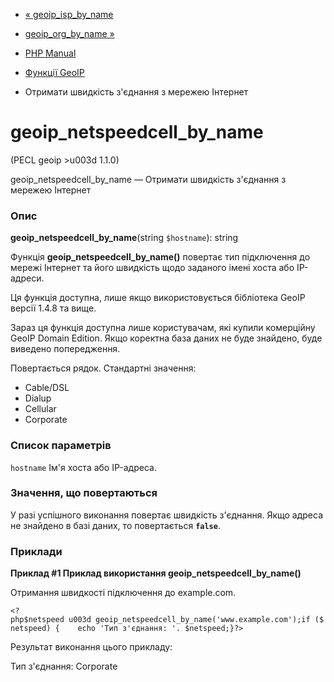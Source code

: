 - [« geoip_isp_by_name](function.geoip-isp-by-name.md)
- [geoip_org_by_name »](function.geoip-org-by-name.md)

- [PHP Manual](index.md)
- [Функції GeoIP](ref.geoip.md)
- Отримати швидкість з'єднання з мережею Інтернет

# geoip_netspeedcell_by_name

(PECL geoip \>u003d 1.1.0)

geoip_netspeedcell_by_name — Отримати швидкість з'єднання з мережею
Інтернет

### Опис

**geoip_netspeedcell_by_name**(string `$hostname`): string

Функція **geoip_netspeedcell_by_name()** повертає тип підключення до
мережі Інтернет та його швидкість щодо заданого імені хоста або
IP-адреси.

Ця функція доступна, лише якщо використовується бібліотека GeoIP версії
1.4.8 та вище.

Зараз ця функція доступна лише користувачам, які купили комерційну
GeoIP Domain Edition. Якщо коректна база даних не
буде знайдено, буде виведено попередження.

Повертається рядок. Стандартні значення:

- Cable/DSL
- Dialup
- Cellular
- Corporate

### Список параметрів

`hostname`
Ім'я хоста або IP-адреса.

### Значення, що повертаються

У разі успішного виконання повертає швидкість з'єднання. Якщо адреса
не знайдено в базі даних, то повертається **`false`**.

### Приклади

**Приклад #1 Приклад використання **geoip_netspeedcell_by_name()****

Отримання швидкості підключення до example.com.

` <?php$netspeed u003d geoip_netspeedcell_by_name('www.example.com');if ($netspeed) {    echo 'Тип з'єднання: '. $netspeed;}?> `

Результат виконання цього прикладу:

Тип з'єднання: Corporate
